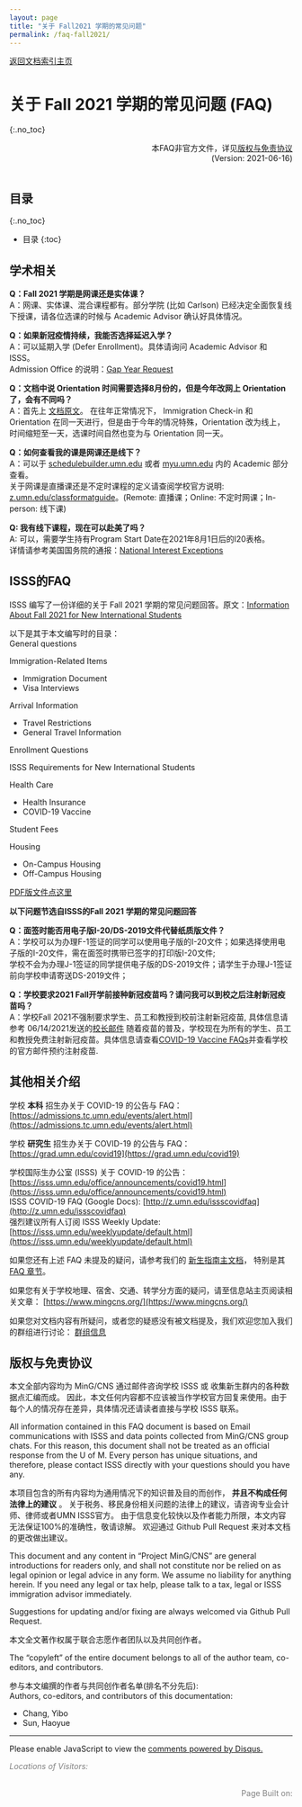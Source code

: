 ```yaml
---
layout: page
title: "关于 Fall2021 学期的常见问题"
permalink: /faq-fall2021/
---
```


<!-- Global site tag (gtag.js) - Google Analytics -->
<script async src="https://www.googletagmanager.com/gtag/js?id=G-4DT3EE5Z3Q"></script>
<script>
  window.dataLayer = window.dataLayer || [];
  function gtag(){dataLayer.push(arguments);}
  gtag('js', new Date());

  gtag('config', 'G-4DT3EE5Z3Q');
</script>
<script data-ad-client="ca-pub-3457849876540251" async src="https://pagead2.googlesyndication.com/pagead/js/adsbygoogle.js"></script>

<div id="google_translate_element" style="float:right"></div>
<script>
function googleTranslateElementInit() {
  new google.translate.TranslateElement({pageLanguage: 'zh'}, 'google_translate_element');
}
</script>
<script async src="//translate.google.cn/translate_a/element.js?cb=googleTranslateElementInit"></script>

<div style="padding-bottom: 6px">
<a href="http://www.mingcns.org">返回文档索引主页</a>
</div>

# 关于 Fall 2021 学期的常见问题 (FAQ)
{:.no_toc}

<div align="right">
本FAQ非官方文件，详见<a href="#版权与免责协议">版权与免责协议</a><br>
(Version: 2021-06-16)
</div><br>

## 目录
{:.no_toc}

* 目录
{:toc}


## 学术相关

**Q：Fall 2021 学期是网课还是实体课？**  
A：网课、实体课、混合课程都有。部分学院 (比如 Carlson) 已经决定全面恢复线下授课，请各位选课的时候与 Academic Advisor 确认好具体情况。  

**Q：如果新冠疫情持续，我能否选择延迟入学？**  
A：可以延期入学 (Defer Enrollment)。具体请询问 Academic Advisor 和 ISSS。  
Admission Office 的说明：[Gap Year Request](https://admissions.tc.umn.edu/apply/gap_year.html)

**Q：文档中说 Orientation 时间需要选择8月份的，但是今年改网上 Orientation 了，会有不同吗？**  
A：首先上 [文档原文](https://www.mingcns.org/guidebook/#checklist)。 在往年正常情况下，
Immigration Check-in 和 Orientation 在同一天进行，但是由于今年的情况特殊，Orientation 改为线上，
时间缩短至一天，选课时间自然也变为与 Orientation 同一天。

**Q：如何查看我的课是网课还是线下？**  
A：可以于 [schedulebuilder.umn.edu](https://schedulebuilder.umn.edu) 或者 [myu.umn.edu](https://myu.umn.edu) 内的 Academic 部分查看。  
关于网课是直播课还是不定时课程的定义请查阅学校官方说明: [z.umn.edu/classformatguide](https://z.umn.edu/classformatguide)。(Remote: 直播课；Online: 不定时网课；In-person: 线下课)

**Q: 我有线下课程，现在可以赴美了吗？**  
A: 可以，需要学生持有Program Start Date在2021年8月1日后的I20表格。  
详情请参考美国国务院的通报：[National Interest Exceptions](https://travel.state.gov/content/travel/en/News/visas-news/national-interest-exceptions-for-certain-travelers-from-china-Iran-brazil-south-africa-schengen-area-united-kingdom-and-ireland.html)  


## ISSS的FAQ

ISSS 编写了一份详细的关于 Fall 2021 学期的常见问题回答。原文：[Information About Fall 2021 for New International Students](https://isss.umn.edu/office/announcements/f21/)  

以下是其于本文编写时的目录：  
General questions  

Immigration-Related Items
* Immigration Document
* Visa Interviews  

Arrival Information
* Travel Restrictions
* General Travel Information

Enrollment Questions  

ISSS Requirements for New International Students

Health Care
* Health Insurance
* COVID-19 Vaccine

Student Fees

Housing
* On-Campus Housing
* Off-Campus Housing

[PDF版文件点这里](https://isss.umn.edu/office/announcements/f21/f21new.pdf)

**以下问题节选自ISSS的Fall 2021 学期的常见问题回答**

**Q：面签时能否用电子版I-20/DS-2019文件代替纸质版文件？**  
A：学校可以为办理F-1签证的同学可以使用电子版的I-20文件；如果选择使用电子版的I-20文件，需在面签时携带已签字的打印版I-20文件;  
学校不会为办理J-1签证的同学提供电子版的DS-2019文件；请学生于办理J-1签证前向学校申请寄送DS-2019文件；

**Q：学校要求2021 Fall开学前接种新冠疫苗吗？请问我可以到校之后注射新冠疫苗吗？**  
A：学校Fall 2021不强制要求学生、员工和教授到校前注射新冠疫苗, 具体信息请参考 06/14/2021发送的[校长邮件](https://view.ecommunications2.umn.edu/?qs=65f3f83fbbf47b6e1d8207cfae57c288f6a11d857c12e2ef9914fb48f25744c7c712f04ad93bab7eb1dd7b21e5c491cafafbb5d918e6c3bc9fd4f24e127a0bfbebadb23dddbe4dd9408478344ca1e711)
随着疫苗的普及，学校现在为所有的学生、员工和教授免费注射新冠疫苗。具体信息请查看[COVID-19 Vaccine FAQs](https://drive.google.com/file/d/1xhlAXKkDVp9nSY-w7UA28OENpn0CfD_f/view)并查看学校的官方邮件预约注射疫苗.


## 其他相关介绍
学校 **本科** 招生办关于 COVID-19 的公告与 FAQ：[https://admissions.tc.umn.edu/events/alert.html](https://admissions.tc.umn.edu/events/alert.html)  

学校 **研究生** 招生办关于 COVID-19 的公告与 FAQ：[https://grad.umn.edu/covid19](https://grad.umn.edu/covid19)

学校国际生办公室 (ISSS) 关于 COVID-19 的公告：[https://isss.umn.edu/office/announcements/covid19.html](https://isss.umn.edu/office/announcements/covid19.html)  
ISSS COVID-19 FAQ (Google Docs): [http://z.umn.edu/issscovidfaq](http://z.umn.edu/issscovidfaq)  
强烈建议所有人订阅 ISSS Weekly Update: [https://isss.umn.edu/weeklyupdate/default.html](https://isss.umn.edu/weeklyupdate/default.html)

如果您还有上述 FAQ 未提及的疑问，请参考我们的 [新生指南主文档](https://www.mingcns.org/guidebook/)，
特别是其 [FAQ 章节](https://www.mingcns.org/guidebook/#%E5%B8%B8%E8%A7%81%E9%97%AE%E9%A2%98faq)。

如果您有关于学校地理、宿舍、交通、转学分方面的疑问，请至信息站主页阅读相关文章：
[https://www.mingcns.org/](https://www.mingcns.org/)

如果您对文档内容有所疑问，或者您的疑惑没有被文档提及，我们欢迎您加入我们的群组进行讨论：
[群组信息](https://www.mingcns.org/guidebook/#%E6%98%8E%E5%A4%A7%E6%96%B0%E7%94%9F%E4%BA%A4%E6%B5%81%E4%BA%92%E5%8A%A9%E7%BE%A4-mingcns)

## 版权与免责协议
本文全部内容均为 MinG/CNS 通过邮件咨询学校 ISSS 或 收集新生群内的各种数据点汇编而成。
因此，本文任何内容都不应该被当作学校官方回复来使用。由于每个人的情况存在差异，具体情况还请读者直接与学校 ISSS 联系。

All information contained in this FAQ document is based on Email communications with ISSS
and data points collected from MinG/CNS group chats. For this reason, this document shall
not be treated as an official response from the U of M. Every person has unique situations,
and therefore, please contact ISSS directly with your questions should you have any.

本项目包含的所有内容均为通用情况下的知识普及目的而创作， **并且不构成任何法律上的建议** 。
关于税务、移民身份相关问题的法律上的建议，请咨询专业会计师、律师或者UMN ISSS官方。
由于信息变化较快以及作者能力所限，本文内容无法保证100%的准确性，敬请谅解。
欢迎通过 Github Pull Request 来对本文档的更改做出建议。

This document and any content in “Project MinG/CNS” are general introductions for readers only,
and shall not constitute nor be relied on as legal opinion or legal advice in any form.
We assume no liability for anything herein.
If you need any legal or tax help, please talk to a tax, legal or ISSS immigration advisor immediately.

Suggestions for updating and/or fixing are always welcomed via Github Pull Request.

本文全文著作权属于联合志愿作者团队以及共同创作者。

The “copyleft” of the entire document belongs to all of the author team, co-editors, and contributors.  

参与本文编撰的作者与共同创作者名单(排名不分先后):  
Authors, co-editors, and contributors of this documentation:

*  Chang, Yibo
*  Sun, Haoyue

---

<div id="disqus_thread"></div>
<script async>
    var disqus_config = function () {
    this.page.url = 'https://www.mingcns.org/faq-fall2021/';
    this.page.identifier = 'faq-fall2021';
    };

    (function() { // DON'T EDIT BELOW THIS LINE
    var d = document, s = d.createElement('script');
    s.src = 'https://mingcns.disqus.com/embed.js';
    s.setAttribute('data-timestamp', +new Date());
    (d.head || d.body).appendChild(s);
    })();
</script>
<noscript>Please enable JavaScript to view the <a href="https://disqus.com/?ref_noscript">comments powered by Disqus.</a></noscript>

_<font color="grey">Locations of Visitors: </font>_
<div style="width: 50%; ">
<script type='text/javascript' id='clustrmaps' src='//cdn.clustrmaps.com/map_v2.js?cl=ffffff&w=a&t=tt&d=6dgA5xsRget7ciqINHnS-LTZ2Bt67OdMGfiecR3Qa-8&cmo=ff7a00&cmn=ff0000&ct=ffffff&co=2d78ad'></script>
</div><br>

<div align="right" style="color: grey">
Page Built on:
<i><script type="text/javascript"> document.write(document.lastModified); </script></i>
</div>
